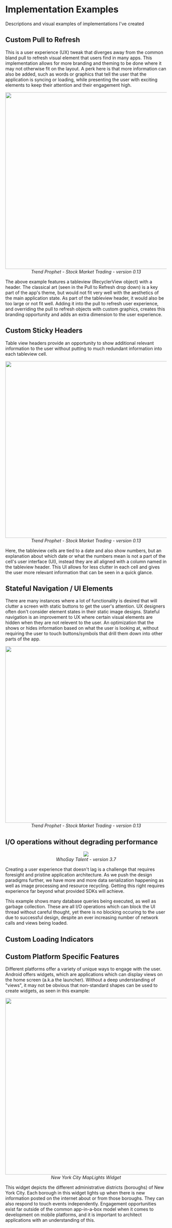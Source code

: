 # Implementation Examples
Descriptions and visual examples of implementations I've created

## Custom Pull to Refresh

This is a user experience (UX) tweak that diverges away from the common bland pull to refresh visual element that users find in many apps. This implementation allows for more branding and theming to be done where it may not otherwise fit on the layout. A perk here is that more information can also be added, such as words or graphics that tell the user that the application is syncing or loading, while presenting the user with exciting elements to keep their attention and their engagement high.
<p align="center">
  <img align="center" src="https://github.com/ericlw/Implementation-Examples/blob/master/images/ux-android-custom-ptr-tp.gif" height="550">
  </br><i>Trend Prophet - Stock Market Trading - version 0.13</i>
</p>

The above example features a tableview (RecyclerView object) with a header. The classical art (seen in the Pull to Refresh drop down) is a key part of the app's theme, but would not fit very well with the aesthetics of the main application state. As part of the tableview header, it would also be too large or not fit well. Adding it into the pull to refresh user experience, and overriding the pull to refresh objects with custom graphics, creates this branding opportunity and adds an extra dimension to the user experience.

## Custom Sticky Headers

Table view headers provide an opportunity to show additional relevant information to the user without putting to much redundant information into each tableview cell.

<p align="center">
	<img align="center" src="https://github.com/ericlw/Implementation-Examples/blob/master/images/ux-android-custom-sticky-headers-tp.gif" height="550">
	</br><i>Trend Prophet - Stock Market Trading - version 0.13</i>
</p>

Here, the tableview cells are tied to a date and also show numbers, but an explanation about which date or what the numbers mean is not a part of the cell's user interface (UI), instead they are all aligned with a column named in the tableview header. This UI allows for less clutter in each cell and gives the user more relevant information that can be seen in a quick glance.

## Stateful Navigation / UI Elements

There are many instances where a lot of functionality is desired that will clutter a screen with static buttons to get the user's attention. UX designers often don't consider element states in their static image designs. Stateful navigation is an improvement to UX where certain visual elements are hidden when they are not relevent to the user. An optimization that the shows or hides information based on what the user is looking at, without requiring the user to touch buttons/symbols that drill them down into other parts of the app.

<p align="center">
	<img align="center" src="https://github.com/ericlw/Implementation-Examples/blob/master/images/ux-android-statefulnavigation-tp.gif" height="550">
	</br><i>Trend Prophet - Stock Market Trading - version 0.13</i>
</p>

## I/O operations without degrading performance

<p align="center">
	<img align="center" src="https://github.com/ericlw/Implementation-Examples/blob/master/images/io-android-performance-wst.gif">
	</br><i>WhoSay Talent - version 3.7</i>
</p>

Creating a user experience that doesn't lag is a challenge that requires foresight and pristine application architecture. As we push the design paradigms further, we have more and more data serialization happening as well as image processing and resource recycling. Getting this right requires experience far beyond what provided SDKs will achieve.

This example shows many database queries being executed, as well as garbage collection. These are all I/O operations which can block the UI thread without careful thought, yet there is no blocking occuring to the user due to successful design, despite an ever increasing number of network calls and views being loaded.

## Custom Loading Indicators



## Custom Platform Specific Features

Different platforms offer a variety of unique ways to engage with the user. Android offers widgets, which are applications which can display views on the home screen (a.k.a the launcher). Without a deep understanding of "views", it may not be obvious that non-standard shapes can be used to create widgets, as seen in this example:

<p align="center">
	<img align="center" src="https://github.com/ericlw/Implementation-Examples/blob/master/images/ux-android-widget-ml.gif" height="550'">
	</br><i>New York City MapLights Widget</i>
</p>

This widget depicts the different administrative districts (boroughs) of New York City. Each borough in this widget lights up when there is new information posted on the internet about or from those boroughs. They can also respond to touch events independently. Engagement opportunities exist far outside of the common app-in-a-box model when it comes to development on mobile platforms, and it is important to architect applications with an understanding of this.

